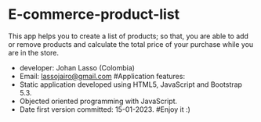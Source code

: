 # E-commerce-product-list
This app helps you to create a list of products; so that,
you are able to add or remove products and calculate the total price of
your purchase while you are in the store.
- developer: Johan Lasso (Colombia)
- Email: lassojairo@gmail.com
#Application features:
- Static application developed using HTML5, JavaScript and Bootstrap 5.3.
- Objected oriented programming with JavaScript.
- Date first version committed: 15-01-2023.
#Enjoy it :)

